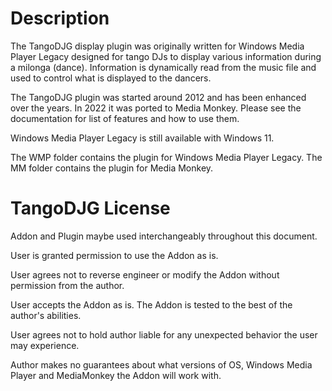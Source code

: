 # Description

The TangoDJG display plugin was originally written for Windows Media Player Legacy designed for tango DJs to display various information during a milonga (dance).
Information is dynamically read from the music file and used to control what is displayed to the dancers.

The TangoDJG plugin was started around 2012 and has been enhanced over the years.  In 2022 it was ported to Media Monkey.  Please see the documentation for list of features and how to use them.

Windows Media Player Legacy is still available with Windows 11.

The WMP folder contains the plugin for Windows Media Player Legacy.  The MM folder contains the plugin for Media Monkey.

# TangoDJG License

Addon and Plugin maybe used interchangeably throughout this document.

User is granted permission to use the Addon as is.

User agrees not to reverse engineer or modify the Addon without permission from the author.

User accepts the Addon as is.  The Addon is tested to the best of the author's abilities.

User agrees not to hold author liable for any unexpected behavior the user may experience.

Author makes no guarantees about what versions of OS, Windows Media Player and MediaMonkey the Addon will work with.
